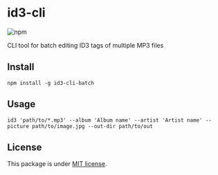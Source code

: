 # id3-cli

![npm](https://img.shields.io/npm/v/id3-cli-batch)

CLI tool for batch editing ID3 tags of multiple MP3 files

## Install

```
npm install -g id3-cli-batch
```

## Usage

```
id3 'path/to/*.mp3' --album 'Album name' --artist 'Artist name' --picture path/to/image.jpg --out-dir path/to/out
```

## License

This package is under [MIT license](https://github.com/Leko/id3-cli/blob/main/LICENSE).
